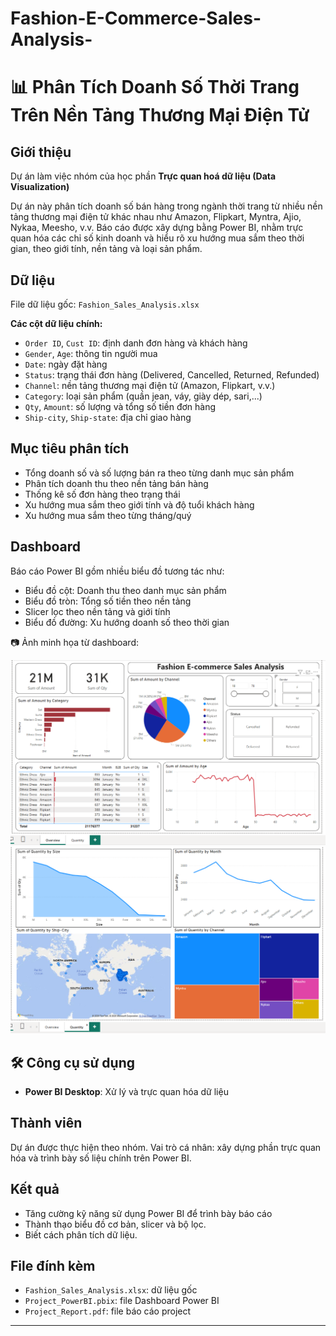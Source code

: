 # Fashion-E-Commerce-Sales-Analysis-
# 📊 Phân Tích Doanh Số Thời Trang Trên Nền Tảng Thương Mại Điện Tử

## Giới thiệu

Dự án làm việc nhóm của học phần **Trực quan hoá dữ liệu (Data Visualization)**

Dự án này phân tích doanh số bán hàng trong ngành thời trang từ nhiều nền tảng thương mại điện tử khác nhau như Amazon, Flipkart, Myntra, Ajio, Nykaa, Meesho, v.v. Báo cáo được xây dựng bằng Power BI, nhằm trực quan hóa các chỉ số kinh doanh và hiểu rõ xu hướng mua sắm theo thời gian, theo giới tính, nền tảng và loại sản phẩm.

## Dữ liệu

File dữ liệu gốc: `Fashion_Sales_Analysis.xlsx`

**Các cột dữ liệu chính:**

- `Order ID`, `Cust ID`: định danh đơn hàng và khách hàng
- `Gender`, `Age`: thông tin người mua
- `Date`: ngày đặt hàng
- `Status`: trạng thái đơn hàng (Delivered, Cancelled, Returned, Refunded)
- `Channel`: nền tảng thương mại điện tử (Amazon, Flipkart, v.v.)
- `Category`: loại sản phẩm (quần jean, váy, giày dép, sari,...)
- `Qty`, `Amount`: số lượng và tổng số tiền đơn hàng
- `Ship-city`, `Ship-state`: địa chỉ giao hàng

## Mục tiêu phân tích

- Tổng doanh số và số lượng bán ra theo từng danh mục sản phẩm
- Phân tích doanh thu theo nền tảng bán hàng
- Thống kê số đơn hàng theo trạng thái
- Xu hướng mua sắm theo giới tính và độ tuổi khách hàng
- Xu hướng mua sắm theo từng tháng/quý

## Dashboard

Báo cáo Power BI gồm nhiều biểu đồ tương tác như:

- Biểu đồ cột: Doanh thu theo danh mục sản phẩm
- Biểu đồ tròn: Tổng số tiền theo nền tảng
- Slicer lọc theo nền tảng và giới tính
- Biểu đồ đường: Xu hướng doanh số theo thời gian

📷 Ảnh minh họa từ dashboard:

![Dashboard Overview](images/Dashboard_Overview.png)
![Dashboard Quanlity](images/Dashboard_Quanlity.png)

## 🛠 Công cụ sử dụng

- **Power BI Desktop**: Xử lý và trực quan hóa dữ liệu

## Thành viên

Dự án được thực hiện theo nhóm. 
Vai trò cá nhân: xây dựng phần trực quan hóa và trình bày số liệu chính trên Power BI.

## Kết quả

- Tăng cường kỹ năng sử dụng Power BI để trình bày báo cáo
- Thành thạo biểu đồ cơ bản, slicer và bộ lọc.
- Biết cách phân tích dữ liệu.

## File đính kèm

- `Fashion_Sales_Analysis.xlsx`: dữ liệu gốc
- `Project_PowerBI.pbix`: file Dashboard Power BI
- `Project_Report.pdf`: file báo cáo project
---


